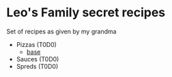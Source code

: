 # Leo's Family secret recipes

Set of recipes as given by my grandma

- Pizzas (T0D0)
  - [base](pizzas/base.md)
- Sauces (T0D0)
- Spreds (T0D0)
